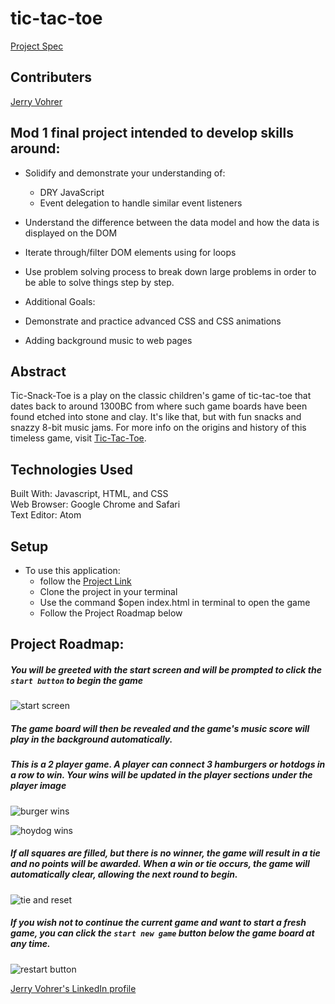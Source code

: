 # tic-tac-toe
[Project Spec](https://frontend.turing.edu/projects/module-1/tic-tac-toe-solo.html)
## Contributers
[Jerry Vohrer](https://github.com/Jerry-Vrrr)

## Mod 1 final project intended to develop skills around:
* Solidify and demonstrate your understanding of:
  * DRY JavaScript
  * Event delegation to handle similar event listeners


* Understand the difference between the data model and how the data is displayed on the DOM
* Iterate through/filter DOM elements using for loops
* Use problem solving process to break down large problems in order to be able to solve things step by step.
* Additional Goals:
 * Demonstrate and practice advanced CSS and CSS animations
 * Adding background music to web pages


 ## Abstract
 Tic-Snack-Toe is a play on the classic children's game of tic-tac-toe that dates back to around 1300BC from where such game boards have been found etched into stone and clay. It's like that, but with fun snacks and snazzy 8-bit music jams. For more info on the origins and history of this timeless game, visit [Tic-Tac-Toe](https://en.wikipedia.org/wiki/Tic-tac-toe).

## Technologies Used
​Built With: Javascript, HTML, and CSS<br>
Web Browser: Google Chrome and Safari<br>
Text Editor: Atom​​​

## Setup
* To use this application:
  * follow the [Project Link](https://github.com/Jerry-Vrrr/tic-tac-toe)
  * Clone the project in your terminal
  * Use the command $open index.html in terminal to open the game
  * Follow the Project Roadmap below

## Project Roadmap:
##### You will be greeted with the start screen and will be prompted to click the `start button` to begin the game

![start screen](https://user-images.githubusercontent.com/92649050/149864406-594b5408-afd0-453a-8965-76a26354f169.gif)

##### The game board will then be revealed and the game's music score will play in the background automatically.

##### This is a 2 player game. A player can connect 3 hamburgers or hotdogs in a row to win. Your wins will be updated in the player sections under the player image

![burger wins](https://user-images.githubusercontent.com/92649050/149864392-4642e00a-3bc6-4a97-b118-7bbb41cf712e.gif)

![hoydog wins](https://user-images.githubusercontent.com/92649050/149864396-f00e44bd-b1d5-4159-8117-45283e4f4f62.gif)

##### If all squares are filled, but there is no winner, the game will result in a tie and no points will be awarded. When a win or tie occurs, the game will automatically clear, allowing the next round to begin.

![tie and reset](https://user-images.githubusercontent.com/92649050/149864408-4b66818c-108c-47da-b1cf-4a92271287b0.gif)

##### If you wish not to continue the current game and want to start a fresh game, you can click the `start new game` button below the game board at any time.

![restart button](https://user-images.githubusercontent.com/92649050/149864401-78b27fd6-9974-4b3a-aa25-ac2456092206.gif)


[Jerry Vohrer's LinkedIn profile](https://www.linkedin.com/in/jerry-vohrer-974a97205/)
